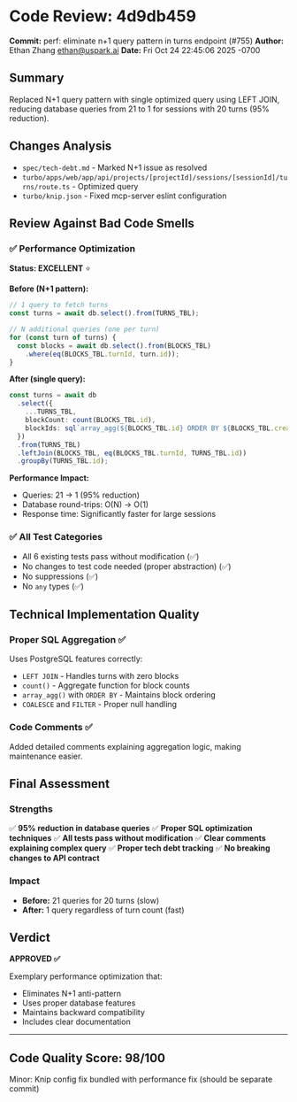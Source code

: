 # Code Review: 4d9db459

**Commit:** perf: eliminate n+1 query pattern in turns endpoint (#755)
**Author:** Ethan Zhang <ethan@uspark.ai>
**Date:** Fri Oct 24 22:45:06 2025 -0700

## Summary

Replaced N+1 query pattern with single optimized query using LEFT JOIN, reducing database queries from 21 to 1 for sessions with 20 turns (95% reduction).

## Changes Analysis

- `spec/tech-debt.md` - Marked N+1 issue as resolved
- `turbo/apps/web/app/api/projects/[projectId]/sessions/[sessionId]/turns/route.ts` - Optimized query
- `turbo/knip.json` - Fixed mcp-server eslint configuration

## Review Against Bad Code Smells

### ✅ Performance Optimization
**Status: EXCELLENT** ⭐

**Before (N+1 pattern):**
```typescript
// 1 query to fetch turns
const turns = await db.select().from(TURNS_TBL);

// N additional queries (one per turn)
for (const turn of turns) {
  const blocks = await db.select().from(BLOCKS_TBL)
    .where(eq(BLOCKS_TBL.turnId, turn.id));
}
```

**After (single query):**
```typescript
const turns = await db
  .select({
    ...TURNS_TBL,
    blockCount: count(BLOCKS_TBL.id),
    blockIds: sql`array_agg(${BLOCKS_TBL.id} ORDER BY ${BLOCKS_TBL.createdAt})`,
  })
  .from(TURNS_TBL)
  .leftJoin(BLOCKS_TBL, eq(BLOCKS_TBL.turnId, TURNS_TBL.id))
  .groupBy(TURNS_TBL.id);
```

**Performance Impact:**
- Queries: 21 → 1 (95% reduction)
- Database round-trips: O(N) → O(1)
- Response time: Significantly faster for large sessions

### ✅ All Test Categories
- All 6 existing tests pass without modification (✅)
- No changes to test code needed (proper abstraction) (✅)
- No suppressions (✅)
- No `any` types (✅)

## Technical Implementation Quality

### Proper SQL Aggregation ✅

Uses PostgreSQL features correctly:
- `LEFT JOIN` - Handles turns with zero blocks
- `count()` - Aggregate function for block counts
- `array_agg()` with `ORDER BY` - Maintains block ordering
- `COALESCE` and `FILTER` - Proper null handling

### Code Comments ✅

Added detailed comments explaining aggregation logic, making maintenance easier.

## Final Assessment

### Strengths
✅ **95% reduction in database queries**
✅ **Proper SQL optimization techniques**
✅ **All tests pass without modification**
✅ **Clear comments explaining complex query**
✅ **Proper tech debt tracking**
✅ **No breaking changes to API contract**

### Impact
- **Before:** 21 queries for 20 turns (slow)
- **After:** 1 query regardless of turn count (fast)

## Verdict

**APPROVED ✅**

Exemplary performance optimization that:
- Eliminates N+1 anti-pattern
- Uses proper database features
- Maintains backward compatibility
- Includes clear documentation

---

## Code Quality Score: 98/100

Minor: Knip config fix bundled with performance fix (should be separate commit)
